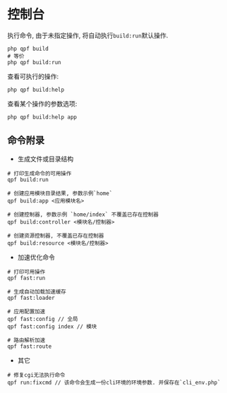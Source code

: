 控制台
===

执行命令, 由于未指定操作, 将自动执行`build:run`默认操作.

```
php qpf build
# 等价
php qpf build:run
```

查看可执行的操作:

```
php qpf build:help
```

查看某个操作的参数选项:

```
php qpf build:help app
```



## 命令附录

- 生成文件或目录结构


```
# 打印生成命令的可用操作
qpf build:run

# 创建应用模块目录结果, 参数示例`home`
qpf build:app <应用模块名>

# 创建控制器, 参数示例 `home/index` 不覆盖已存在控制器
qpf build:controller <模块名/控制器>

# 创建资源控制器, 不覆盖已存在控制器
qpf build:resource <模块名/控制器>
```

- 加速优化命令

```
# 打印可用操作
qpf fast:run

# 生成自动加载加速缓存
qpf fast:loader

# 应用配置加速
qpf fast:config // 全局
qpf fast:config index // 模块

# 路由解析加速
qpf fast:route
```

- 其它
```
# 修复cgi无法执行命令
qpf run:fixcmd // 该命令会生成一份cli环境的环境参数. 并保存在`cli_env.php`
```

